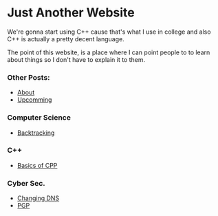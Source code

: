 # Just Another Website

We're gonna start using C++ cause that's what I use in college and also C++ is actually a pretty decent language.

The point of this website, is a place where I can point people to to learn about things so I don't have to explain it to them.

### Other Posts:


* [About](posts/about.html)
* [Upcomming](posts/todo.html)


### Computer Science
* [Backtracking](posts/cs/backtracking.html)


### C++
* [Basics of CPP](posts/cpp/basics.html)


### Cyber Sec.
* [Changing DNS](posts/cyber/dns.html)
* [PGP](posts/cyber/PGP.html)
